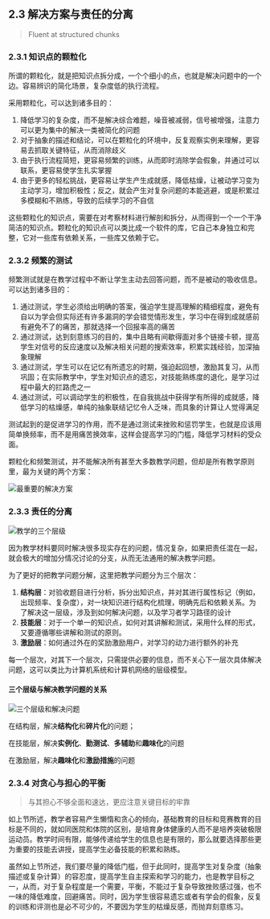 ## 2.3 解决方案与责任的分离

> Fluent at structured chunks

### 2.3.1 知识点的颗粒化

所谓的颗粒化，就是把知识点拆分成，一个个细小的点，也就是解决问题中的一个边。容易辨识的简化场景，复杂度低的执行流程。

采用颗粒化，可以达到诸多目的：

1. 降低学习的复杂度，而不是解决综合难题，噪音被减弱，信号被增强，注意力可以更为集中的解决一类被简化的问题
1. 对于抽象的描述和结论，可以在颗粒化的环境中，反复观察实例来理解，更容易去抓取关键特征，从而消除歧义
1. 由于执行流程简短，更容易频繁的训练，从而即时消除学会假象，并通过可以联系，更容易使学生扎实掌握
1. 由于更多的轻松挑战，更容易让学生产生成就感，降低枯燥，让被动学习变为主动学习，增加积极性；反之，就会产生对复杂问题的本能逃避，或是积累过多模糊和不熟练，导致的后续学习的不自信

这些颗粒化的知识点，需要在对考察材料进行解剖和拆分，从而得到一个一个干净简洁的知识点。颗粒化的知识点可以类比成一个软件的库，它自己本身独立和完整，它对一些库有依赖关系，一些库又依赖于它。

### 2.3.2 频繁的测试

频繁测试就是在教学过程中不断让学生主动去回答问题，而不是被动的吸收信息。可以达到诸多目的：

1. 通过测试，学生必须给出明确的答案，强迫学生提高理解的精细程度，避免有自以为学会但实际还有许多漏洞的学会错觉情形发生，学习中在得到成就感前有避免不了的痛苦，那就选择一个回报率高的痛苦
1. 通过测试，达到刻意练习的目的，集中且略有间歇得面对多个链接卡顿，提高学生对信号的反应速度以及解决相关问题的搜索效率，积累实践经验，加深抽象理解
1. 通过测试，学生可以在记忆有所遗忘的时期，强迫起回想，激励其复习，从而巩固；在实际教学中，学生对知识点的遗忘，对技能熟练度的退化，是学习过程中最大的拦路虎之一
1. 通过测试，可以调动学生的积极性，在自我挑战中获得学有所得的成就感，降低学习的枯燥感，单纯的抽象联结记忆令人乏味，而具象的计算让人觉得满足

测试起到的是促进学习的作用，而不是通过测试来挫败和惩罚学生，也就是应该用简单换频率，而不是用痛苦换效率，这样会提高学习的门槛，降低学习材料的受众面。

颗粒化和频繁测试，并不能解决所有甚至大多数教学问题，但却是所有教学原则里，最为关键的两个方案：

![最重要的解决方案](../img/solution.svg)

### 2.3.3 责任的分离

![教学的三个层级](../img/layers.svg)

因为教学材料要同时解决很多现实存在的问题，情况复杂，如果把责任混在一起，就会极大的增加分情况讨论的分支，从而无法通用的解决教学问题。

为了更好的把教学问题分解，这里把教学问题分为三个层次：

1. **结构层**：对验收题目进行分析，拆分出知识点，并对其进行属性标记（例如，出现频率、复杂度），对一块知识进行结构化梳理，明确先后和依赖关系。为了解决这一层级，涉及到如何解决问题，以及学习者学习路径的设计
1. **技能层**：对于一个单一的知识点，如何对其讲解和测试，采用什么样的形式，又要遵循哪些讲解和测试的原则。
1. **激励层**：如何通过外在的奖励激励用户，对学习的动力进行额外的补充

每一个层次，对其下一个层次，只需提供必要的信息，而不关心下一层次具体解决问题，这可以类比为计算机系统和计算机网络的层级模型。

#### 三个层级与解决教学问题的关系

![三个层级和解决问题](../img/relation.svg)

在结构层，解决**结构化**和**碎片化**的问题；

在技能层，解决**实例化**、**勤测试**、**多辅助**和**趣味化**的问题

在激励层，解决**趣味化**和**激励措施**的问题


### 2.3.4 对贪心与担心的平衡

> 与其担心不够全面和速达，更应注意关键目标的牢靠

如上节所述，教学者容易产生懒惰和贪心的倾向，基础教育的目标和竞赛教育的目标是不同的，就如同医院和体院的区别，是培育身体健康的人而不是培养突破极限运动员。教学时间有限，能够传递给学生的信息也是有限的，那么就要选择那些更为重要的技能去讲授，提高学生必备技能的积累和熟练。

虽然如上节所述，我们要尽量的降低门槛，但于此同时，提高学生对复杂度（抽象描述或复杂计算）的容忍度，提高学生自主探索和学习的能力，也是教学目标之一，从而，对于复杂程度是一个需要，平衡，不能过于复杂导致挫败感过强，也不一味的降低难度，回避痛苦。同时，因为学生很容易遗忘或者有学会的假象，反复的训练和评测也是必不可少的，不要因为学生的枯燥反感，而抛弃刻意练习。